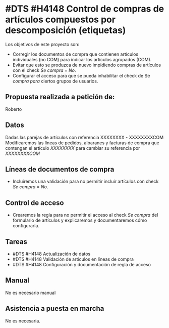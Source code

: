 # #DTS #H4148 Control de compras de artículos compuestos por descomposición (etiquetas)

Los objetivos de este proyecto son:
+ Corregir los documentos de compra que contienen artículos individuales (no COM) para indicar los artículos agrupados (COM).
+ Evitar que esto se produzca de nuevo impidiendo compras de artículos con el check _Se compra_ = _No_.
+ Configurar el acceso para que se pueda inhabilitar el check de Se _compra para_ ciertos grupos de usuarios.

## Propuesta realizada a petición de:
Roberto

## Datos
Dadas las parejas de artículos con referencia
XXXXXXXX - XXXXXXXXCOM
Modificaremos las líneas de pedidos, albaranes y facturas de compra que contengan el artículo _XXXXXXXX_ para cambiar su referencia por _XXXXXXXXCOM_

## Líneas de documentos de compra
+ Incluiremos una validación para no permitir incluir artículos con check _Se compra_ = _No_.

## Control de acceso
+ Crearemos la regla para no permitir el acceso al check _Se compra_ del formulario de artículos y explicaremos y documentaremos cómo configurarla.


## Tareas
* #DTS #H4148 Actualización de datos
* #DTS #H4148 Validación de artículos en líneas de compra
* #DTS #H4148 Configuración y documentación de regla de acceso


## Manual
No es necesario manual

## Asistencia a puesta en marcha
No es necesaria.

